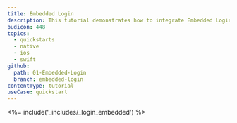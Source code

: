 ```yaml
---
title: Embedded Login
description: This tutorial demonstrates how to integrate Embedded Login in your iOS Swift project in order to present a login widget.
budicon: 448
topics:
  - quickstarts
  - native
  - ios
  - swift
github:
  path: 01-Embedded-Login
  branch: embedded-login
contentType: tutorial
useCase: quickstart
---
```


<%= include('_includes/_login_embedded') %>
